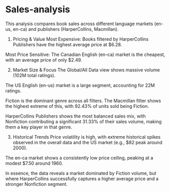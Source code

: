 # Sales-analysis
This analysis compares book sales across different language markets (en-us, en-ca) and publishers (HarperCollins, Macmillan).

1. Pricing & Value
Most Expensive: Books filtered by HarperCollins Publishers have the highest average price at $6.28.

Most Price Sensitive: The Canadian English (en-ca) market is the cheapest, with an average price of only $2.49.

2. Market Size & Focus
The Global/All Data view shows massive volume (102M total ratings).

The US English (en-us) market is a large segment, accounting for 22M ratings.

Fiction is the dominant genre across all filters. The Macmillan filter shows the highest extreme of this, with 92.43% of units sold being Fiction.

HarperCollins Publishers shows the most balanced sales mix, with Nonfiction contributing a significant 31.33% of their sales volume, making them a key player in that genre.

3. Historical Trends
Price volatility is high, with extreme historical spikes observed in the overall data and the US market (e.g., $82 peak around 2000).

The en-ca market shows a consistently low price ceiling, peaking at a modest $7.50 around 1960.

In essence, the data reveals a market dominated by Fiction volume, but where HarperCollins successfully captures a higher average price and a stronger Nonfiction segment.
